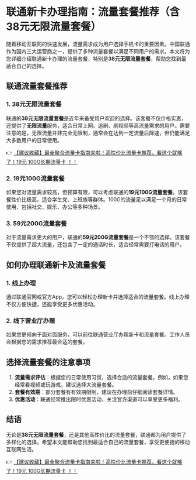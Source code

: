 # 联通新卡办理指南：流量套餐推荐（含38元无限流量套餐）

随着移动互联网的快速发展，流量需求成为用户选择手机卡的重要因素。中国联通作为国内三大运营商之一，提供了多种流量套餐以满足不同用户的需求。本文将为您详细介绍联通新卡办理的流量套餐，特别是**38元无限流量套餐**，帮助您找到最适合自己的选择。

## 联通流量套餐推荐

### 1. 38元无限流量套餐
联通的**38元无限流量套餐**是近年来备受用户欢迎的选择。该套餐不仅价格实惠，还提供了**无限流量**服务，适合日常上网、追剧、刷视频等高流量需求的用户。需要注意的是，无限流量并非完全无限制，通常会在达到一定流量后降速，但仍能满足大多数用户的日常使用。

👉 [【建议收藏】最全聚合流量卡指南来啦！高性价比流量卡推荐，看这个就够了！19元 100G长期流量卡 ！！](https://bit.ly/Liuliangka)

### 2. 19元100G流量套餐
如果您对流量需求较高，但预算有限，可以考虑联通的**19元100G流量套餐**。该套餐性价比极高，适合学生党、上班族等群体。100G的流量足以满足一个月的日常使用，包括社交、娱乐、办公等多种场景。

### 3. 59元200G流量套餐
对于流量需求更大的用户，联通的**59元200G流量套餐**是一个不错的选择。该套餐不仅提供了超大流量，还包含了一定的通话时长，适合经常需要打电话的用户。

## 如何办理联通新卡及流量套餐

### 1. 线上办理
通过联通官网或官方App，您可以轻松办理新卡并选择适合的流量套餐。线上办理不仅方便快捷，还能享受更多优惠活动。

### 2. 线下营业厅办理
如果您更倾向于面对面服务，可以前往联通营业厅办理新卡和流量套餐。工作人员会根据您的需求推荐最合适的套餐。

## 选择流量套餐的注意事项

1. **流量需求评估**：根据您的日常使用习惯，选择合适的流量套餐。例如，如果您经常看视频或玩游戏，建议选择大流量套餐。
2. **套餐有效期**：部分套餐有有效期限制，建议在办理前仔细阅读套餐详情。
3. **优惠活动**：联通经常推出限时优惠活动，关注官方渠道可以享受更多福利。

## 结语

无论是**38元无限流量套餐**，还是其他高性价比的流量套餐，联通都为用户提供了多样化的选择。希望本文能帮助您找到最适合自己的流量套餐，享受更便捷的移动互联网生活。

👉 [【建议收藏】最全聚合流量卡指南来啦！高性价比流量卡推荐，看这个就够了！19元 100G长期流量卡 ！！](https://bit.ly/Liuliangka)